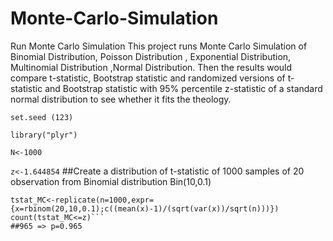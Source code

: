 # Monte-Carlo-Simulation
Run Monte Carlo Simulation 
This project runs Monte Carlo Simulation of Binomial Distribution, Poisson Distribution , Exponential Distribution, Multinomial Distribution ,Normal Distribution. Then the results would compare t-statistic, Bootstrap statistic and randomized versions of t-statistic and Bootstrap statistic with 95% percentile z-statistic of a standard normal distribution to see whether it fits the theology.

 ```set.seed (123)```
 
```library("plyr")```

```N<-1000```

```z<-1.644854```
##Create a distribution of t-statistic of 1000 samples of 20 observation from Binomial distribution Bin(10,0.1) 

```n<-20
tstat_MC<-replicate(n=1000,expr={x=rbinom(20,10,0.1);c((mean(x)-1)/(sqrt(var(x))/sqrt(n)))})
count(tstat_MC<=z)```
##965 => p=0.965

